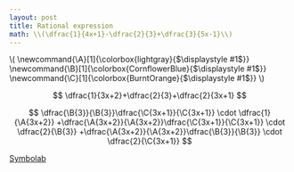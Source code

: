 ```yaml
---
layout: post
title: Rational expression
math: \\(\dfrac{1}{4x+1}-\dfrac{2}{3}+\dfrac{3}{5x-1}\\)
---
```


\\(
\newcommand{\A}[1]{\colorbox{lightgray}{$\displaystyle #1$}}
\newcommand{\B}[1]{\colorbox{CornflowerBlue}{$\displaystyle #1$}}
\newcommand{\C}[1]{\colorbox{BurntOrange}{$\displaystyle #1$}}
\\)

$$
\dfrac{1}{3x+2}+\dfrac{2}{3}+\dfrac{2}{3x+1}
$$

$$
\dfrac{\B{3}}{\B{3}}\dfrac{\C{3x+1}}{\C{3x+1}}  \cdot \dfrac{1}{\A{3x+2}}
+\dfrac{\A{3x+2}}{\A{3x+2}}\dfrac{\C{3x+1}}{\C{3x+1}} \cdot \dfrac{2}{\B{3}}
+\dfrac{\A{3x+2}}{\A{3x+2}}\dfrac{\B{3}}{\B{3}} \cdot \dfrac{2}{\C{3x+1}}
$$



[Symbolab](/assets/symbolab/rationalB.pdf)